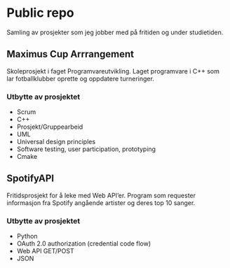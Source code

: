 ﻿# Public repo
Samling av prosjekter som jeg jobber med på fritiden og under studietiden.

## Maximus Cup Arrrangement
Skoleprosjekt i faget Programvareutvikling. Laget programvare i C++ som lar fotballklubber oprette og oppdatere turneringer.

### Utbytte av prosjektet 
- Scrum
- C++
- Prosjekt/Gruppearbeid
- UML
- Universal design principles
- Software testing, user participation, prototyping
- Cmake
  

## SpotifyAPI

Fritidsprosjekt for å leke med Web API’er. Program som requester informasjon fra Spotify angående artister og deres top 10 sanger.  

### Utbytte av prosjektet
- Python
- OAuth 2.0 authorization (credential code flow)
- Web API GET/POST
- JSON


